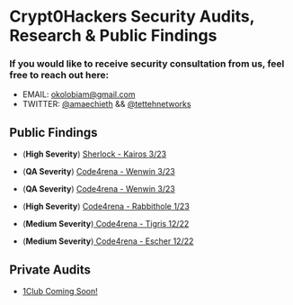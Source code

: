 # Crypt0Hackers Security Audits, Research & Public Findings

### If you would like to receive security consultation from us, feel free to reach out here:

-   EMAIL: okolobiam@gmail.com 
-   TWITTER: [@amaechieth](https://twitter.com/AmaechiEth) && [@tettehnetworks](https://twitter.com/TettehNetworks)

## Public Findings

- (**High Severity**) [Sherlock - Kairos 3/23](https://github.com/sherlock-audit/2023-02-kairos-judging/issues/40)

- (**QA Severity**) [Code4rena - Wenwin 3/23](https://github.com/code-423n4/2023-03-wenwin-findings/issues/81)

- (**QA Severity**) [Code4rena - Wenwin 3/23](https://github.com/code-423n4/2023-01-rabbithole-findings/issues/225)

- (**High Severity**) [Code4rena - Rabbithole 1/23](https://github.com/code-423n4/2023-01-rabbithole-findings/issues/225)

- (**Medium Severity**)[ Code4rena - Tigris 12/22](https://github.com/code-423n4/2022-12-tigris-findings/issues/280)

- (**Medium Severity**)[ Code4rena - Escher 12/22](https://github.com/code-423n4/2022-12-escher-findings/issues/107)

## Private Audits

- [1Club Coming Soon!]()
